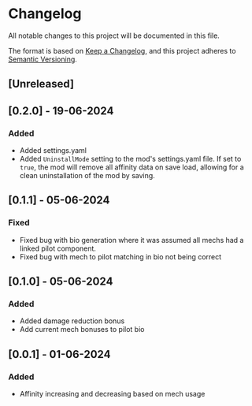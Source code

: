 # Changelog

All notable changes to this project will be documented in this file.

The format is based on [Keep a Changelog](https://keepachangelog.com/en/1.1.0/),
and this project adheres to [Semantic Versioning](https://semver.org/spec/v2.0.0.html).

## [Unreleased]

## [0.2.0] - 19-06-2024

### Added

- Added settings.yaml
- Added `UninstallMode` setting to the mod's settings.yaml file. If set to `true`, the mod will remove all affinity data
  on save load, allowing for a clean uninstallation of the mod by saving.

## [0.1.1] - 05-06-2024

### Fixed

- Fixed bug with bio generation where it was assumed all mechs had a linked pilot component.
- Fixed bug with mech to pilot matching in bio not being correct

## [0.1.0] - 05-06-2024

### Added

- Added damage reduction bonus
- Add current mech bonuses to pilot bio

## [0.0.1] - 01-06-2024

### Added

- Affinity increasing and decreasing based on mech usage